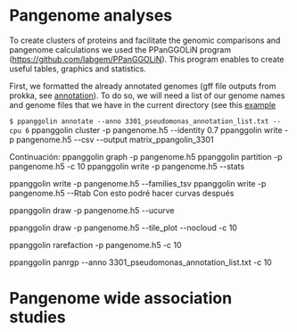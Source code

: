 # Pangenome analyses

To create clusters of proteins and facilitate the genomic comparisons and pangenome calculations we used the PPanGGOLiN program (https://github.com/labgem/PPanGGOLiN). This program enables to create useful tables, graphics and statistics. 

First, we formatted the already annotated genomes (gff file outputs from prokka, see [annotation](./genomes_annotation.md)). To do so, we will need a list of  our genome names and genome files that we have in the current directory (see this [example](https://github.com/labgem/PPanGGOLiN/edit/master/testingDataset/organisms.gbff.list)

`$ ppanggolin annotate --anno 3301_pseudomonas_annotation_list.txt --cpu 6`
ppanggolin cluster -p pangenome.h5 --identity 0.7
ppanggolin write -p pangenome.h5 --csv --output matrix_ppangolin_3301

Continuación:
ppanggolin graph -p pangenome.h5
ppanggolin partition -p pangenome.h5 -c 10
ppanggolin write -p pangenome.h5 --stats

ppanggolin write -p pangenome.h5 --families_tsv
ppanggolin write -p pangenome.h5 --Rtab   Con esto podré hacer curvas después


ppanggolin draw -p pangenome.h5 --ucurve

ppanggolin draw -p pangenome.h5 --tile_plot --nocloud -c 10

ppanggolin rarefaction -p pangenome.h5 -c 10

 ppanggolin panrgp --anno 3301_pseudomonas_annotation_list.txt -c 10
 
 # Pangenome wide association studies
 
 
